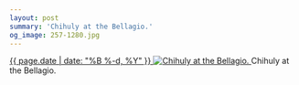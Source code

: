 ```yaml
---
layout: post
summary: 'Chihuly at the Bellagio.'
og_image: 257-1280.jpg
---
```


<p>
 <time>
  <a href="/257">
   {{ page.date | date: "%B %-d, %Y" }}
  </a>
 </time>
 <a href="/257">
  <img alt="Chihuly at the Bellagio." sizes="(min-width: 700px) 50vw, calc(100vw - 2rem)" src="{{ site.assets_url }}/257-640.jpg" srcset="{{ site.assets_url }}/257-1280.jpg 1280w, {{ site.assets_url }}/257-960.jpg 960w, {{ site.assets_url }}/257-640.jpg 640w, {{ site.assets_url }}/257-320.jpg 320w"/>
 </a>
 <span>
  Chihuly at the Bellagio.
 </span>
</p>
